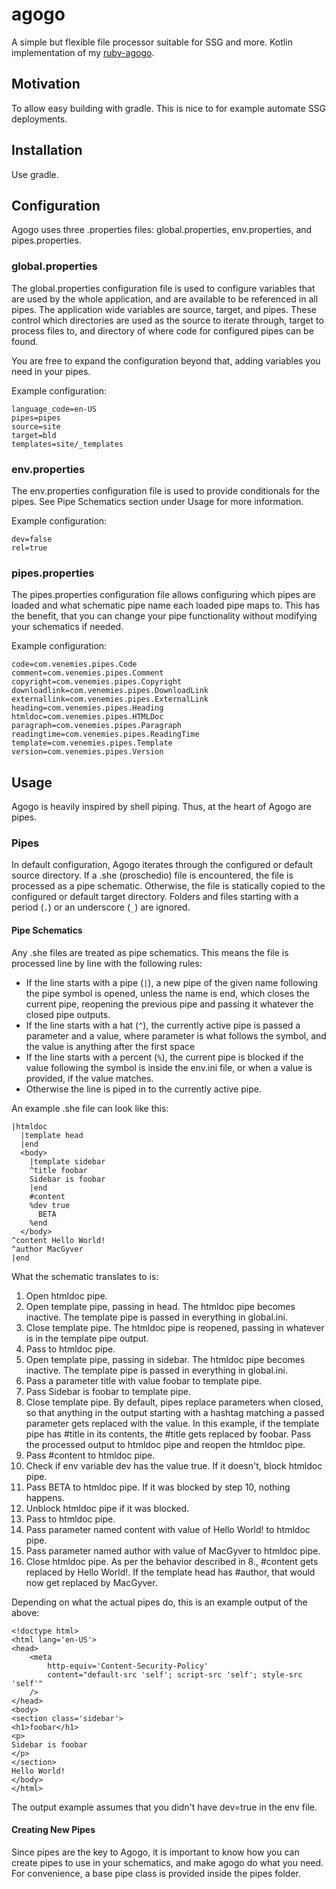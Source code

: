 # agogo
A simple but flexible file processor suitable for SSG and more. Kotlin implementation of my [ruby-agogo](https://tmmvn/ruby-agogo).

## Motivation
To allow easy building with gradle. This is nice to for example automate SSG deployments.

## Installation
Use gradle.

## Configuration
Agogo uses three .properties files: global.properties, env.properties, and
pipes.properties.

### global.properties
The global.properties configuration file is used to configure variables that are used
by the whole application, and are available to be referenced in all pipes. The
application wide variables are source, target, and pipes. These control which
directories are used as the source to iterate through, target to process files
to, and directory of where code for configured pipes can be found.

You are free to expand the configuration beyond that, adding variables you need
in your pipes.

Example configuration:
```
language_code=en-US
pipes=pipes
source=site
target=bld
templates=site/_templates
```

### env.properties
The env.properties configuration file is used to provide conditionals for the pipes.
See Pipe Schematics section under Usage for more information.

Example configuration:
```
dev=false
rel=true
```

### pipes.properties
The pipes.properties configuration file allows configuring which pipes are loaded and
what schematic pipe name each loaded pipe maps to. This has the benefit, that
you can change your pipe functionality without modifying your schematics if
needed.

Example configuration:
```
code=com.venemies.pipes.Code
comment=com.venemies.pipes.Comment
copyright=com.venemies.pipes.Copyright
downloadlink=com.venemies.pipes.DownloadLink
externallink=com.venemies.pipes.ExternalLink
heading=com.venemies.pipes.Heading
htmldoc=com.venemies.pipes.HTMLDoc
paragraph=com.venemies.pipes.Paragraph
readingtime=com.venemies.pipes.ReadingTime
template=com.venemies.pipes.Template
version=com.venemies.pipes.Version
```

## Usage
Agogo is heavily inspired by shell piping. Thus, at the heart of Agogo are
pipes.

### Pipes
In default configuration, Agogo iterates through the configured or default
source directory. If a .she (proschedio) file is encountered, the file is
processed as a pipe schematic. Otherwise, the file is statically copied to
the configured or default target directory. Folders and files starting with
a period (```.```) or an underscore (```_```) are ignored.

#### Pipe Schematics
Any .she files are treated as pipe schematics. This means the file is processed
line by line with the following rules:
- If the line starts with a pipe (```|```), a new pipe of the given name
following the pipe symbol is opened, unless the name is end, which closes the
current pipe, reopening the previous pipe and passing it whatever the closed
pipe outputs.
- If the line starts with a hat (```^```), the currently active pipe is passed
a parameter and a value, where parameter is what follows the symbol, and the
value is anything after the first space
- If the line starts with a percent (```%```), the current pipe is blocked if
the value following the symbol is inside the env.ini file, or when a value is
provided, if the value matches.
- Otherwise the line is piped in to the currently active pipe.

An example .she file can look like this:
```
|htmldoc
  |template head
  |end
  <body>
    |template sidebar
    ^title foobar
    Sidebar is foobar
    |end
    #content
    %dev true
      BETA
    %end
  </body>
^content Hello World!
^author MacGyver
|end
```

What the schematic translates to is:
1. Open htmldoc pipe.
2. Open template pipe, passing in head. The htmldoc pipe becomes inactive. The
template pipe is passed in everything in global.ini.
3. Close template pipe. The htmldoc pipe is reopened, passing in whatever is in
the template pipe output.
4. Pass <body> to htmldoc pipe.
5. Open template pipe, passing in sidebar. The htmldoc pipe becomes inactive.
The template pipe is passed in everything in global.ini.
6. Pass a parameter title with value foobar to template pipe.
7. Pass Sidebar is foobar to template pipe.
8. Close template pipe. By default, pipes replace parameters when closed, so
that anything in the output starting with a hashtag matching a passed parameter
gets replaced with the value. In this example, if the template pipe has #title
in its contents, the #title gets replaced by foobar. Pass the processed output
to htmldoc pipe and reopen the htmldoc pipe.
9. Pass #content to htmldoc pipe.
10. Check if env variable dev has the value true. If it doesn't, block htmldoc
pipe.
11. Pass BETA to htmldoc pipe. If it was blocked by step 10, nothing happens.
12. Unblock htmldoc pipe if it was blocked.
13. Pass </body> to htmldoc pipe.
14. Pass parameter named content with value of Hello World! to htmldoc pipe.
15. Pass parameter named author with value of MacGyver to htmldoc pipe.
16. Close htmldoc pipe. As per the behavior described in 8., #content gets
replaced by Hello World!. If the template head has #author, that would now get
replaced by MacGyver.

Depending on what the actual pipes do, this is an example output of the above:
```
<!doctype html>
<html lang='en-US'>
<head>
	<meta
		http-equiv='Content-Security-Policy'
		content="default-src 'self'; script-src 'self'; style-src 'self'"
	/>
</head>
<body>
<section class='sidebar'>
<h1>foobar</h1>
<p>
Sidebar is foobar
</p>
</section>
Hello World!
</body>
</html>
```

The output example assumes that you didn't have dev=true in the env file.

#### Creating New Pipes
Since pipes are the key to Agogo, it is important to know how you can create
pipes to use in your schematics, and make agogo do what you need. For
convenience, a base pipe class is provided inside the pipes folder.
